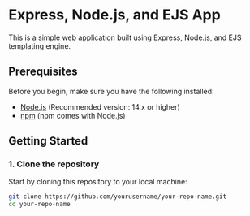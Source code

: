 # Express, Node.js, and EJS App

This is a simple web application built using Express, Node.js, and EJS templating engine.

## Prerequisites

Before you begin, make sure you have the following installed:

- [Node.js](https://nodejs.org/) (Recommended version: 14.x or higher)
- [npm](https://www.npmjs.com/) (npm comes with Node.js)

## Getting Started

### 1. Clone the repository

Start by cloning this repository to your local machine:

```bash
git clone https://github.com/yourusername/your-repo-name.git
cd your-repo-name
